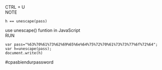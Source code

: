 CTRL + U <br>
NOTE

    h == unescape(pass)

use unescape() funtion in JavaScript <br>
RUN

    var pass="%63%70%61%73%62%69%65%6e%64%75%72%70%61%73%73%77%6f%72%64";
    var h=unescape(pass);
    document.write(h)

#cpasbiendurpassword
